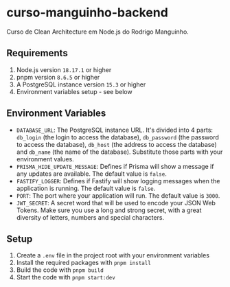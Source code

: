 # curso-manguinho-backend

Curso de Clean Architecture em Node.js do Rodrigo Manguinho.

## Requirements

1. Node.js version `18.17.1` or higher
1. pnpm version `8.6.5` or higher
1. A PostgreSQL instance version `15.3` or higher
1. Environment variables setup - see below

## Environment Variables

- `DATABASE_URL`: The PostgreSQL instance URL. It's divided into 4 parts: `db_login` (the login to access the database), `db_password` (the password to access the database), `db_host` (the address to access the database) and `db_name` (the name of the database). Substitute those parts with your environment values.
- `PRISMA_HIDE_UPDATE_MESSAGE`: Defines if Prisma will show a message if any updates are available. The default value is `false`.
- `FASTIFY_LOGGER`: Defines if Fastify will show logging messages when the application is running. The default value is `false`.
- `PORT`: The port where your application will run. The default value is `3000`.
- `JWT_SECRET`: A secret word that will be used to encode your JSON Web Tokens. Make sure you use a long and strong secret, with a great diversity of letters, numbers and special characters.

## Setup

1. Create a `.env` file in the project root with your environment variables
1. Install the required packages with `pnpm install`
1. Build the code with `pnpm build`
1. Start the code with `pnpm start:dev`